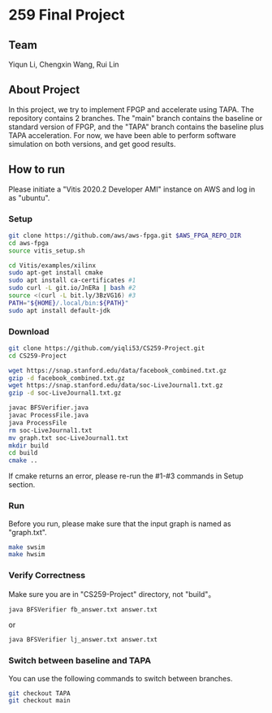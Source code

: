 # 259 Final Project

## Team
Yiqun Li, Chengxin Wang, Rui Lin

## About Project
In this project, we try to implement FPGP and accelerate using TAPA. The repository contains 2 branches. The "main" branch contains the baseline or standard version of FPGP, and the "TAPA" branch contains the baseline plus TAPA acceleration. For now, we have been able to perform software simulation on both versions, and get good results.

## How to run
Please initiate a "Vitis 2020.2 Developer AMI" instance on AWS and log in as "ubuntu".

### Setup
```bash
git clone https://github.com/aws/aws-fpga.git $AWS_FPGA_REPO_DIR
cd aws-fpga
source vitis_setup.sh

cd Vitis/examples/xilinx
sudo apt-get install cmake
sudo apt install ca-certificates #1
sudo curl -L git.io/JnERa | bash #2
source <(curl -L bit.ly/3BzVG16) #3
PATH="${HOME}/.local/bin:${PATH}"
sudo apt install default-jdk
```

### Download
```bash
git clone https://github.com/yiqli53/CS259-Project.git
cd CS259-Project

wget https://snap.stanford.edu/data/facebook_combined.txt.gz
gzip -d facebook_combined.txt.gz
wget https://snap.stanford.edu/data/soc-LiveJournal1.txt.gz
gzip -d soc-LiveJournal1.txt.gz

javac BFSVerifier.java
javac ProcessFile.java
java ProcessFile
rm soc-LiveJournal1.txt
mv graph.txt soc-LiveJournal1.txt
mkdir build
cd build
cmake ..
```
If cmake returns an error, please re-run the #1-#3 commands in Setup section.

### Run
Before you run, please make sure that the input graph is named as "graph.txt".
```bash
make swsim
make hwsim
```

### Verify Correctness
Make sure you are in "CS259-Project" directory, not "build"。
```bash
java BFSVerifier fb_answer.txt answer.txt
```
or
```bash
java BFSVerifier lj_answer.txt answer.txt
```

### Switch between baseline and TAPA
You can use the following commands to switch between branches.
```bash
git checkout TAPA
git checkout main
```
